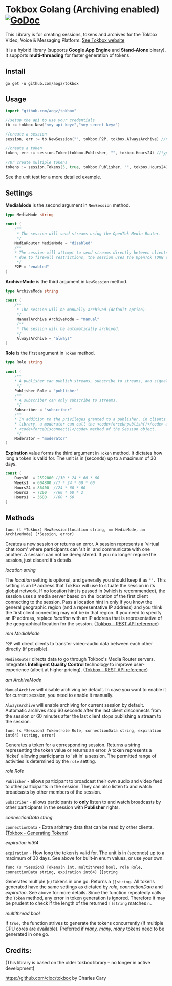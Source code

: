 Tokbox Golang (Archiving enabled) [![GoDoc](http://godoc.org/github.com/aogz/tokbox?status.svg)](http://godoc.org/github.com/aogz/tokbox)
=============

This Library is for creating sessions, tokens and archives for the Tokbox Video, Voice & Messaging Platform.
[See Tokbox website](https://tokbox.com/)

It is a hybrid library (supports **Google App Engine** and **Stand-Alone** binary).
It supports **multi-threading** for faster generation of tokens.

Install
-------

```shell
go get -u github.com/aogz/tokbox
```

Usage
-----

```go
import "github.com/aogz/tokbox"

//setup the api to use your credentials
tb := tokbox.New("<my api key>","<my secret key>")

//create a session
session, err := tb.NewSession("", tokbox.P2P, tokbox.AlwaysArchive) //no location, peer2peer enabled, auto-archiving enabled

//create a token
token, err := session.Token(tokbox.Publisher, "", tokbox.Hours24) //type publisher, no connection data, expire in 24 hours

//Or create multiple tokens
tokens := session.Tokens(5, true, tokbox.Publisher, "", tokbox.Hours24) //5 tokens, multi-thread token generation, type publisher, no connection data, expire in 24 hours. Returns a []string

```

See the unit test for a more detailed example.

Settings
----------

**MediaMode** is the second argument in `NewSession` method.
```go
type MediaMode string

const (
	/**
	 * The session will send streams using the OpenTok Media Router.
	 */
	MediaRouter MediaMode = "disabled"
	/**
	* The session will attempt to send streams directly between clients. If clients cannot connect
	* due to firewall restrictions, the session uses the OpenTok TURN server to relay streams.
	 */
	P2P = "enabled"
)

```

**ArchiveMode** is the third argument in `NewSession` method.
```go
type ArchiveMode string

const (
	/**
	 * The session will be manually archived (default option).
	 */
	 ManualArchive ArchiveMode = "manual"
	 /**
	 * The session will be automatically archived.
	 */
	 AlwaysArchive = "always"
)

```

**Role** is the first argument in `Token` method.
```go
type Role string

const (
	/**
	* A publisher can publish streams, subscribe to streams, and signal.
	 */
	Publisher Role = "publisher"
	/**
	* A subscriber can only subscribe to streams.
	 */
	Subscriber = "subscriber"
	/**
	* In addition to the privileges granted to a publisher, in clients using the OpenTok.js 2.2
	* library, a moderator can call the <code>forceUnpublish()</code> and
	* <code>forceDisconnect()</code> method of the Session object.
	 */
	Moderator = "moderator"
)

```

**Expiration** value forms the third argument in `Token` method. It dictates how long a token is valid for. The unit is in (seconds) up to a maximum of 30 days.
```go
const (
	Days30  = 2592000 //30 * 24 * 60 * 60
	Weeks1  = 604800 //7 * 24 * 60 * 60
	Hours24 = 86400  //24 * 60 * 60
	Hours2  = 7200   //60 * 60 * 2
	Hours1  = 3600   //60 * 60
)

```


Methods
----------

	func (t *Tokbox) NewSession(location string, mm MediaMode, am ArchiveMode) (*Session, error)

Creates a new session or returns an error. A session represents a 'virtual chat room' where participants can 'sit in' and communicate with one another. A session can not be deregistered. If you no longer require the session, just discard it's details.

*location string*

The *location* setting is optional, and generally you should keep it as `"".` This setting is an IP address that TokBox will use to situate the session in its global network. If no location hint is passed in (which is recommended), the session uses a media server based on the location of the first client connecting to the session. Pass a location hint in only if you know the general geographic region (and a representative IP address) and you think the first client connecting may not be in that region. If you need to specify an IP address, replace *location* with an IP address that is representative of the geographical location for the session. ([Tokbox - REST API reference](https://tokbox.com/opentok/api/#session_id_production))

*mm MediaMode*

`P2P` will direct clients to transfer video-audio data between each other directly (if possible).

`MediaRouter` directs data to go through Tokbox's Media Router servers. Integrates **Intelligent Quality Control** technology to improve user-experience (albeit at higher pricing). ([Tokbox - REST API reference](https://tokbox.com/opentok/api/#session_id_production))

*am ArchiveMode*

`ManualArchive` will disable archiving be default. In case you want to enable it for current session, you need to enable it manually.

`AlwaysArchive` will enable archiving for current session by default. Automatic archives stop 60 seconds after the last client disconnects from the session or 60 minutes after the last client stops publishing a stream to the session.


	func (s *Session) Token(role Role, connectionData string, expiration int64) (string, error)

Generates a token for a corresponding session. Returns a string representing the token value or returns an error. A token represents a 'ticket' allowing participants to 'sit in' a session. The permitted range of activities is determined by the `role` setting.

*role Role*

`Publisher` - allows participant to broadcast their own audio and video feed to other participants in the session. They can also listen to and watch broadcasts by other members of the session.

`Subscriber` - allows participants to **only** listen to and watch broadcasts by other participants in the session with **Publisher** rights.

*connectionData string*

`connectionData` - Extra arbitrary data that can be read by other clients. ([Tokbox - Generating Tokens](https://tokbox.com/opentok/libraries/server/php/))

*expiration int64*

`expiration` - How long the token is valid for. The unit is in (seconds) up to a maximum of 30 days. See above for built-in enum values, or use your own.

 	func (s *Session) Tokens(n int, multithread bool, role Role, connectionData string, expiration int64) []string

 Generates multiple (`n`) tokens in one go. Returns a `[]string.` All tokens generated have the same settings as dictated by *role*, *connectionData* and *expiration*. See above for more details. Since the function repeatedly calls the `Token` method, any error in token generation is ignored. Therefore it may be prudent to check if the length of the returned `[]string` matches `n.`

 *multithread bool*

 If `true,` the function strives to generate the tokens concurrently (if multiple CPU cores are available). Preferred if *many, many, many* tokens need to be generated in one go.


Credits: 
--------
(This library is based on the older tokbox library – no longer in active development)

https://github.com/cioc/tokbox by Charles Cary


